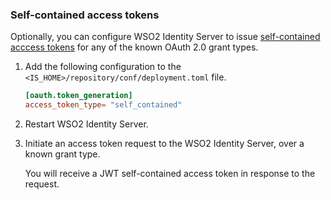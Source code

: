 ### Self-contained access tokens

Optionally, you can configure WSO2 Identity Server to issue [self-contained acccess tokens](../references/concepts/authorization/access-token) for any of the known OAuth 2.0 grant types.

1. Add the following configuration to the `<IS_HOME>/repository/conf/deployment.toml` file.

    ```toml
    [oauth.token_generation]
    access_token_type= "self_contained" 
    ```

2. Restart WSO2 Identity Server.

3. Initiate an access token request to the WSO2 Identity Server, over a known grant type. 

    You will receive a JWT self-contained access token in response to the request. 